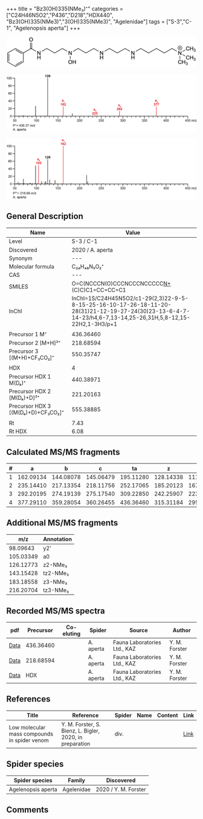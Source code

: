 +++
title = "Bz3(OH)335(NMe₃)⁺"
categories = ["C24H46N5O2","P436","D218","HDX440",
"Bz3(OH)335(NMe3)","3(OH)335(NMe3)",
"Agelenidae"]
tags = ["S-3","C-1",
"Agelenopsis aperta"]
+++

![](/img/Bz3(OH)335(NMe3).png)

![](/img_MSMS/436_Bz3(OH)335(NMe3)_Aa.png?classes=border)

![](/img_MSMS/436_Bz3(OH)335(NMe3)_Aa_2.png?classes=border)

## General Description

| Name                        | Value            |
|-----------------------------|------------------|
| Level                       | S-3 / C-1               |
| Discovered                  | 2020 / A. aperta |
| Synonym                     | ---              |
| Molecular formula           | C₂₄H₄₆N₅O₂⁺      |
| CAS                         | ---              |
| SMILES | O=C(NCCCN(O)CCCNCCCNCCCCC[N+](C)(C)C)C1=CC=CC=C1  |
| InChI  | InChI=1S/C24H45N5O2/c1-29(2,3)22-9-5-8-15-25-16-10-17-26-18-11-20-28(31)21-12-19-27-24(30)23-13-6-4-7-14-23/h4,6-7,13-14,25-26,31H,5,8-12,15-22H2,1-3H3/p+1  |
|                             |                  |
| Precursor 1  M⁺             | 436.36460        |
| Precursor 2 [M+H]²⁺         | 218.68594        |
| Precursor 3 [(M+H)+CF₃CO₂]⁺        | 550.35747        |
|                             |                  |
| HDX                         | 4                |
| Precursor HDX 1  M(D₄)⁺      | 440.38971        |
| Precursor HDX 2 [M(D₄)+D]²⁺  | 221.20163        |
| Precursor HDX 3 [(M(D₄)+D)+CF₃CO₂]⁺ | 555.38885        |
|                             |                  |
| Rt                          | 7.43             |
| Rt HDX                      | 6.08             |

## Calculated MS/MS fragments

| # | a         | b         | c         | ta        | z         | y         | tz        |
|---|-----------|-----------|-----------|-----------|-----------|-----------|-----------|
| 1 | 162.09134 | 144.08078 | 145.06479 | 195.11280 | 128.14338 | 111.11683 | 146.17775 |
| 2 | 235.14410 | 217.13354 | 218.11756 | 252.17065 | 185.20123 | 167.16685 | 203.23560 |
| 3 | 292.20195 | 274.19139 | 275.17540 | 309.22850 | 242.25907 | 223.21688 | 276.28836 |
| 4 | 377.29110 | 359.28054 | 360.26455 | 436.36460 | 315.31184 | 295.26181 | 333.34621 |

## Additional MS/MS fragments

| m/z       | Annotation |
|-----------|------------|
| 98.09643  | y2'        |
| 105.03349 | a0         |
| 126.12773 | z2-NMe₃    |
| 143.15428 | tz2-NMe₃   |
| 183.18558 | z3-NMe₃    |
| 216.20704 | tz3-NMe₃   |

## Recorded MS/MS spectra

| pdf                                                   | Precursor | Co-eluting | Spider    | Source                       | Author        |
|-------------------------------------------------------|-----------|------------|-----------|------------------------------|---------------|
| [Data](/pdf/A-aperta/436_Bz3(OH)335(NMe3)_Aa.pdf)     | 436.36460 |            | A. aperta | Fauna Laboratories Ltd., KAZ | Y. M. Forster |
| [Data](/pdf/A-aperta/436_Bz3(OH)335(NMe3)_Aa_2.pdf)   | 218.68594 |            | A. aperta | Fauna Laboratories Ltd., KAZ | Y. M. Forster |
| [Data](/pdf/A-aperta/436_Bz3(OH)335(NMe3)_Aa_HDX.pdf) | HDX       |            | A. aperta | Fauna Laboratories Ltd., KAZ | Y. M. Forster |

## References

| Title     | Reference   | Spider    | Name   | Content  | Link |
|-----------|-------------|-----------|--------|----------|-----|
| Low molecular mass compounds in spider venom      | Y. M. Forster, S. Bienz, L. Bigler, 2020, in preparation          | div.       |   |   | [Link](unknown) |

## Spider species

| Spider species     | Family     | Discovered           |
|--------------------|------------|----------------------|
| Agelenopsis aperta | Agelenidae | 2020 / Y. M. Forster |

## Comments